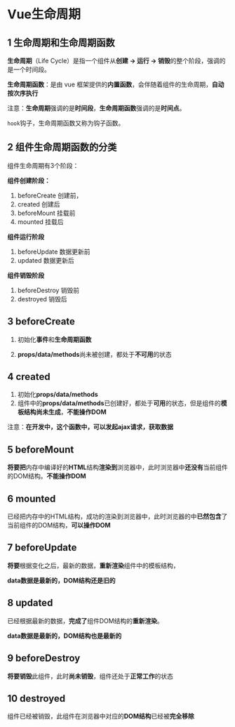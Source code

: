 # Vue生命周期

## 1 生命周期和生命周期函数

**生命周期**（Life Cycle）是指一个组件从**创建 -> 运行 -> 销毁**的整个阶段，强调的是一个时间段。

**生命周期函数**：是由 vue 框架提供的**内置函数**，会伴随着组件的生命周期，**自动按次序执行**

注意：**生命周期**强调的是**时间段**，**生命周期函数**强调的是**时间点**。

`hook`钩子，生命周期函数又称为钩子函数。

## 2  组件生命周期函数的分类

组件生命周期有3个阶段：

**组件创建阶段：**

1. beforeCreate 创建前，
2. created 创建后
3. beforeMount 挂载前
4. mounted 挂载后

**组件运行阶段**

1. beforeUpdate 数据更新前
2. updated 数据更新后

**组件销毁阶段**

1. beforeDestroy 销毁前
2. destroyed 销毁后

## 3 beforeCreate

1. 初始化**事件**和**生命周期函数**

2. **props/data/methods**尚未被创建，都处于**不可用**的状态

## 4 **created**

1. 初始化**props/data/methods**
2. 组件中的**props/data/methods**已创建好，都处于**可用**的状态，但是组件的**模板结构尚未生成**，**不能操作DOM**

注意：**在开发中，这个函数中，可以发起ajax请求，获取数据**

## 5 beforeMount

**将要把**内存中编译好的**HTML**结构**渲染到**浏览器中，此时浏览器中**还没有**当前组件的DOM结构。**不能操作DOM**

## 6 **mounted**

已经把内存中的HTML结构，成功的渲染到浏览器中，此时浏览器的中**已然包含**了当前组件的DOM结构，**可以操作DOM**

## 7 beforeUpdate

**将要**根据变化之后，最新的数据，**重新渲染**组件中的模板结构，

**data数据是最新的，DOM结构还是旧的**

## 8 updated

已经根据最新的数据，**完成了**组件DOM结构的**重新渲染**。

**data数据是最新的，DOM结构也是最新的**

## 9 beforeDestroy

**将要销毁**此组件，此时**尚未销毁**，组件还处于**正常工作**的状态

## 10 destroyed

组件已经被销毁，此组件在浏览器中对应的**DOM结构**已经被**完全移除**
